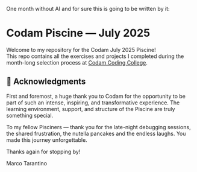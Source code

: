 One month without AI and for sure this is going to be written by it:

# Codam Piscine — July 2025

Welcome to my repository for the Codam July 2025 Piscine!  
This repo contains all the exercises and projects I completed during the month-long selection process at [Codam Coding College](https://www.codam.nl/).

## 🙏 Acknowledgments

First and foremost, a huge thank you to Codam for the opportunity to be part of such an intense, inspiring, and transformative experience. The learning environment, support, and structure of the Piscine are truly something special.

To my fellow Pisciners — thank you for the late-night debugging sessions, the shared frustration, the nutella pancakes and the endless laughs. You made this journey unforgettable.

Thanks again for stopping by!

Marco Tarantino
